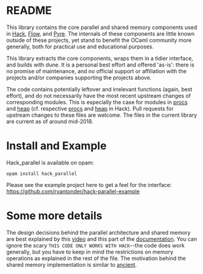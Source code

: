 # README

This library contains the core parallel and shared memory components used in [Hack](https://github.com/facebook/hhvm/tree/master/hphp/hack), [Flow](https://github.com/facebook/flow), and [Pyre](https://github.com/facebook/pyre-check). 
The internals of these components are little known outside of these projects, yet stand to benefit the OCaml community more generally, both
for practical use and educational purposes.

This library extracts the core components, wraps them in a tidier interface, and builds with dune. It is a personal best effort
and offered 'as-is': there is no promise of maintenance, and no official support or affiliation with the projects and/or companies 
supporting the projects above.

The code contains potentially leftover and irrelevant functions (again, best effort), and do not necessarily have the most recent upstream changes of corresponding modules. This is especially the case for
modules in [procs](https://github.com/rvantonder/hack-parallel/tree/master/src/procs) and [heap](https://github.com/rvantonder/hack-parallel/tree/master/src/heap) (cf. respective [procs](https://github.com/facebook/hhvm/tree/master/hphp/hack/src/procs) and [heap](https://github.com/facebook/hhvm/tree/master/hphp/hack/src/heap) in Hack). Pull requests for
upstream changes to these files are welcome. The files in the current library are current as of around mid-2018.

# Install and Example

Hack_parallel is available on opam:

```
opam install hack_parallel
```

Please see the example project here to get a feel for the interface: https://github.com/rvantonder/hack-parallel-example

# Some more details

The design decisions behind the parallel architecture and shared memory are best explained by this [video](https://www.youtube.com/watch?v=uXuYVUdFY48&t=0s&list=WL&index=28)
and this part of the [documentation](https://github.com/rvantonder/hack-parallel/blob/master/src/heap/hh_shared.c#L10-L76).
You can ignore the scary `THIS CODE ONLY WORKS WITH HACK`--the code does work generally, but you have to keep in mind the
restrictions on memory operations as explained in the rest of the file. The motivation behind the shared memory implementation is similar to [ancient](http://git.annexia.org/?p=ocaml-ancient.git;a=blob;f=README.txt;h=e2d9103d5f1820f89e5fd9e18f245cc330e8b29d;hb=HEAD). 

